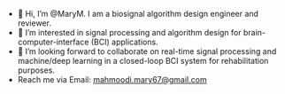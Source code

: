 - 👋 Hi, I’m @MaryM. I am a biosignal algorithm design engineer and reviewer.
- 👀 I’m interested in signal processing and algorithm design for brain-computer-interface (BCI) applications.
- 💞️ I’m looking forward to collaborate on real-time signal processing and machine/deep learning in a closed-loop BCI system for rehabilitation purposes. 
-   Reach me via Email: mahmoodi.mary67@gmail.com
